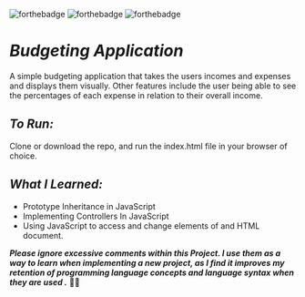 ![forthebadge](https://img.shields.io/badge/made%20with-JavaScript-F7DF1E.svg?style=for-the-badge&logo=JavaScript&logoColor=white)
![forthebadge](https://img.shields.io/badge/made%20with-HTML5-E34F26.svg?style=for-the-badge&logo=HTML5&logoColor=white)
![forthebadge](https://img.shields.io/badge/made%20with-CSS3-1572B6.svg?style=for-the-badge&logo=CSS3&logoColor=white)<br>

# *Budgeting Application*
A simple budgeting application that takes the users incomes and expenses and displays them visually. Other features include the user being able to see the percentages of each expense in relation to their overall income.

## *To Run:*
Clone or download the repo, and run the index.html file in your browser of choice.

## *What I Learned:*

* Prototype Inheritance in JavaScript
* Implementing Controllers In JavaScript
* Using JavaScript to access and change elements of and HTML document.

_**Please ignore excessive comments within this Project. I use them as a way to learn when implementing a new project, as I find it improves my retention of programming language concepts and language syntax when they are used .**_ 🖖🏻
